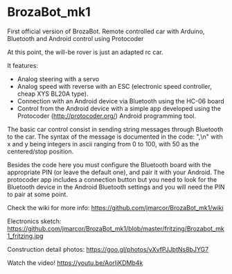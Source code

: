 # BrozaBot_mk1
First official version of BrozaBot. Remote controlled car with Arduino, Bluetooth and Android control using Protocoder

At this point, the will-be rover is just an adapted rc car.

It features:
  - Analog steering with a servo
  - Analog speed with reverse with an ESC (electronic speed controller, cheap XYS BL20A type).
  - Connection with an Android device via Bluetooth using the HC-06 board
  - Control from the Android device with a simple app developed using the Protocoder (http://protocoder.org/) Android programming tool.

The basic car control consist in sending string messages through Bluetooth to the car. The syntax of the message is documented in the code: "<x>,<y>\n" with x and y being integers in ascii ranging from 0 to 100, with 50 as the centered/stop position.

Besides the code here you must configure the Bluetooth board with the appropriate PIN (or leave the default one), and pair it with your Android. The protocoder app includes a connection button but you need to look for the Bluetooth device in the Android Bluetooth settings and you will need the PIN to pair at some point.

Check the wiki for more info: https://github.com/jmarcor/BrozaBot_mk1/wiki

Electronics sketch: https://github.com/jmarcor/BrozaBot_mk1/blob/master/fritzing/Brozabot_mk1_fritzing.jpg

Construction detail photos: https://goo.gl/photos/vXvfPJJbtNs8bJYG7

Watch the video! https://youtu.be/AorIjKDMb4k

